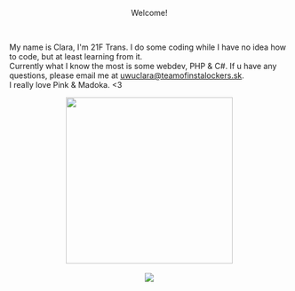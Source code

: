 <p align="center">Welcome!</p><br>

My name is Clara, I'm 21F Trans. I do some coding while I have no idea how to code, but at least learning from it.<br>
Currently what I know the most is some webdev, PHP & C#. If u have any questions, please email me at <a href="mailto:uwuclara@teamofinstalockers.sk">uwuclara@teamofinstalockers.sk.<br>
I really love Pink & Madoka. <3
<br>
<p align="center">
<img height="300" src="https://ftp.teamofinstalockers.sk/hidden/madoka_background_small.jpg" /><br>
<br>
<img src="https://github-readme-stats.vercel.app/api?username=uwuclara&show_icons=true&theme=omni&count_private=true&bg_color=00000000&hide_rank=true" />

